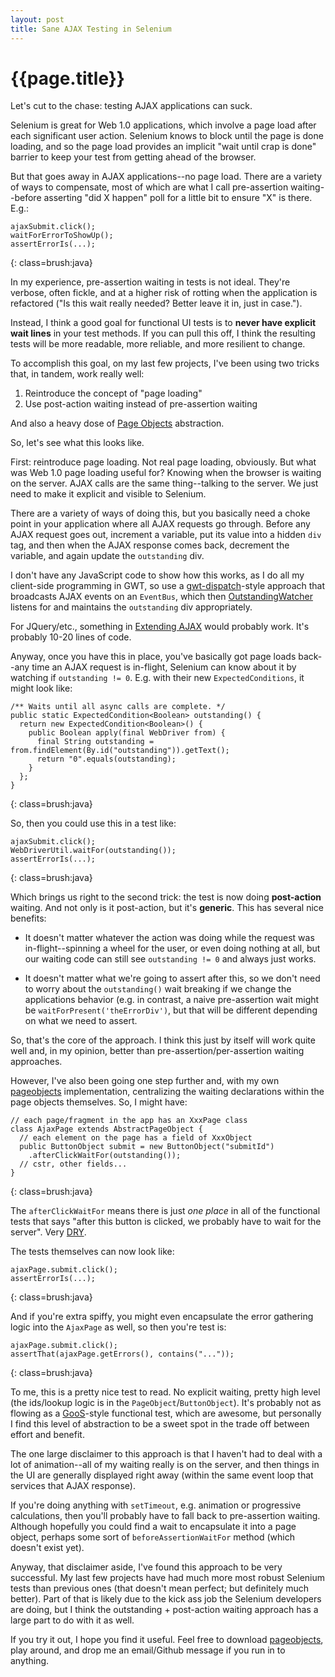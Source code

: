 ```yaml
---
layout: post
title: Sane AJAX Testing in Selenium
---
```


{{page.title}}
==============

Let's cut to the chase: testing AJAX applications can suck.

Selenium is great for Web 1.0 applications, which involve a page load after each significant user action. Selenium knows to block until the page is done loading, and so the page load provides an implicit "wait until crap is done" barrier to keep your test from getting ahead of the browser.

But that goes away in AJAX applications--no page load. There are a variety of ways to compensate, most of which are what I call pre-assertion waiting--before asserting "did X happen" poll for a little bit to ensure "X" is there. E.g.:

    ajaxSubmit.click();
    waitForErrorToShowUp();
    assertErrorIs(...);
{: class=brush:java}

In my experience, pre-assertion waiting in tests is not ideal. They're verbose, often fickle, and at a higher risk of rotting when the application is refactored ("Is this wait really needed? Better leave it in, just in case.").

Instead, I think a good goal for functional UI tests is to **never have explicit wait lines** in your test methods. If you can pull this off, I think the resulting tests will be more readable, more reliable, and more resilient to change.

To accomplish this goal, on my last few projects, I've been using two tricks that, in tandem, work really well:

1. Reintroduce the concept of "page loading"
2. Use post-action waiting instead of pre-assertion waiting

And also a heavy dose of [Page Objects](http://code.google.com/p/selenium/wiki/PageObjects) abstraction.

So, let's see what this looks like.

First: reintroduce page loading. Not real page loading, obviously. But what was Web 1.0 page loading useful for? Knowing when the browser is waiting on the server. AJAX calls are the same thing--talking to the server. We just need to make it explicit and visible to Selenium.

There are a variety of ways of doing this, but you basically need a choke point in your application where all AJAX requests go through. Before any AJAX request goes out, increment a variable, put its value into a hidden `div` tag, and then when the AJAX response comes back, decrement the variable, and again update the `outstanding` div.

I don't have any JavaScript code to show how this works, as I do all my client-side programming in GWT, so use a [gwt-dispatch](http://code.google.com/p/gwt-dispatch/)-style approach that broadcasts AJAX events on an `EventBus`, which then [OutstandingWatcher](https://github.com/stephenh/gwt-mpv/blob/master/user/src/main/java/org/gwtmpv/util/OutstandingWatcher.java) listens for and maintains the `outstanding` div appropriately.

For JQuery/etc., something in [Extending AJAX](http://api.jquery.com/extending-ajax/) would probably work. It's probably 10-20 lines of code.

Anyway, once you have this in place, you've basically got page loads back--any time an AJAX request is in-flight, Selenium can know about it by watching if `outstanding != 0`. E.g. with their new `ExpectedConditions`, it might look like:

    /** Waits until all async calls are complete. */
    public static ExpectedCondition<Boolean> outstanding() {
      return new ExpectedCondition<Boolean>() {
        public Boolean apply(final WebDriver from) {
          final String outstanding = from.findElement(By.id("outstanding")).getText();
          return "0".equals(outstanding);
        }
      };
    }
{: class=brush:java}

So, then you could use this in a test like:

    ajaxSubmit.click();
    WebDriverUtil.waitFor(outstanding());
    assertErrorIs(...);
{: class=brush:java}

Which brings us right to the second trick: the test is now doing **post-action** waiting. And not only is it post-action, but it's **generic**. This has several nice benefits:

* It doesn't matter whatever the action was doing while the request was in-flight--spinning a wheel for the user, or even doing nothing at all, but our waiting code can still see `outstanding != 0` and always just works.

* It doesn't matter what we're going to assert after this, so we don't need to worry about the `outstanding()` wait breaking if we change the applications behavior (e.g. in contrast, a naive pre-assertion wait might be `waitForPresent('theErrorDiv')`, but that will be different depending on what we need to assert.

So, that's the core of the approach. I think this just by itself will work quite well and, in my opinion, better than pre-assertion/per-assertion waiting approaches.

However, I've also been going one step further and, with my own [pageobjects](https://github.com/stephenh/pageobjects) implementation, centralizing the waiting declarations within the page objects themselves. So, I might have:

    // each page/fragment in the app has an XxxPage class
    class AjaxPage extends AbstractPageObject {
      // each element on the page has a field of XxxObject
      public ButtonObject submit = new ButtonObject("submitId")
        .afterClickWaitFor(outstanding());
      // cstr, other fields...
    }
{: class=brush:java}

The `afterClickWaitFor` means there is just *one place* in all of the functional tests that says "after this button is clicked, we probably have to wait for the server". Very [DRY](http://c2.com/cgi/wiki?DontRepeatYourself).

The tests themselves can now look like:

    ajaxPage.submit.click();
    assertErrorIs(...);
{: class=brush:java}

And if you're extra spiffy, you might even encapsulate the error gathering logic into the `AjaxPage` as well, so then you're test is:

    ajaxPage.submit.click();
    assertThat(ajaxPage.getErrors(), contains("..."));
{: class=brush:java}

To me, this is a pretty nice test to read. No explicit waiting, pretty high level (the ids/lookup logic is in the `PageObject`/`ButtonObject`). It's probably not as flowing as a [GooS](http://www.growing-object-oriented-software.com/)-style functional test, which are awesome, but personally I find this level of abstraction to be a sweet spot in the trade off between effort and benefit.

The one large disclaimer to this approach is that I haven't had to deal with a lot of animation--all of my waiting really is on the server, and then things in the UI are generally displayed right away (within the same event loop that services that AJAX response).

If you're doing anything with `setTimeout`, e.g. animation or progressive calculations, then you'll probably have to fall back to pre-assertion waiting. Although hopefully you could find a wait to encapsulate it into a page object, perhaps some sort of `beforeAssertionWaitFor` method (which doesn't exist yet).

Anyway, that disclaimer aside, I've found this approach to be very successful. My last few projects have had much more most robust Selenium tests than previous ones (that doesn't mean perfect; but definitely much better). Part of that is likely due to the kick ass job the Selenium developers are doing, but I think the outstanding + post-action waiting approach has a large part to do with it as well.

If you try it out, I hope you find it useful. Feel free to download [pageobjects](https://github.com/stephenh/pageobjects), play around, and drop me an email/Github message if you run in to anything.


